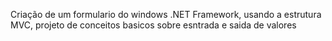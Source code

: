 Criação de um formulario do windows .NET Framework, usando a estrutura MVC, projeto de conceitos basicos sobre esntrada e saida de valores 
